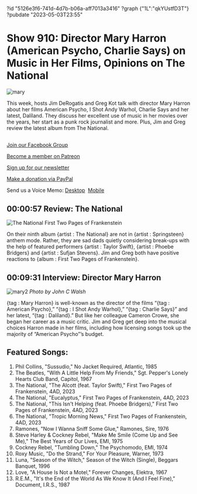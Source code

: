 ?id "5126e3f6-741d-4d7b-b06a-aff7013a3416"
?graph {"1L":"qkYUstfD3T"}
?pubdate "2023-05-03T23:55"
# Show 910: Director Mary Harron (American Psycho, Charlie Says) on Music in Her Films, Opinions on The National
![mary](https://static.soundopinions.org/images/2023/mary.jpeg)

This week, hosts Jim DeRogatis and Greg Kot talk with director Mary Harron about her films American Psycho, I Shot Andy Warhol, Charlie Says and her latest, Dalíland. They discuss her excellent use of music in her movies over the years, her start as a punk rock journalist and more. Plus, Jim and Greg review the latest album from The National.

## 

[Join our Facebook Group](https://bit.ly/3sivr9T)

[Become a member on Patreon](https://bit.ly/3slWZvc)

[Sign up for our newsletter](https://bit.ly/3eEvRnG)

[Make a donation via PayPal](https://bit.ly/3dmt9lU)

Send us a Voice Memo: [Desktop](bit.ly/2RyD5Ah)  [Mobile](sayhi.chat/soundops)



## 00:00:57 Review: The National

![The National First Two Pages of Frankenstein](https://static.soundopinions.org/assets/910/1L2.jpg)

On their ninth album {artist : The National} are not in {artist : Springsteen} anthem mode. Rather, they are sad dads quietly considering break-ups with the help of featured performers {artist : Taylor Swift}, {artist : Phoebe Bridgers} and {artist : Sufjan Stevens}.  Jim and Greg both have positive reactions to {album : First Two Pages of Frankenstein}.


## 00:09:31 Interview: Director Mary Harron
![mary2](https://static.soundopinions.org/images/2023/john-c-walsh.webp)
*Photo by John C Walsh*

{tag : Mary Harron} is well-known as the director of the films “{tag : American Psycho},” “{tag : I Shot Andy Warhol},” “{tag : Charlie Says}” and her latest, “{tag : Dalíland}.” But like her colleague Cameron Crowe, she began her career as a music critic. Jim and Greg get deep into the musical choices Harron made in her films, including how licensing songs took up the majority of “American Psycho”’s budget. 


## Featured Songs:

1. Phil Collins, "Sussudio," No Jacket Required, Atlantic, 1985
2. The Beatles, "With A Little Help From My Friends," Sgt. Pepper's Lonely Hearts Club Band, Capitol, 1967
3. The National, "The Alcott (feat. Taylor Swift)," First Two Pages of Frankenstein, 4AD, 2023
4. The National, "Eucalyptus," First Two Pages of Frankenstein, 4AD, 2023
5. The National, "This Isn't Helping (feat. Phoebe Bridgers)," First Two Pages of Frankenstein, 4AD, 2023
6. The National, "Tropic Morning News," First Two Pages of Frankenstein, 4AD, 2023
7. Ramones, "Now I Wanna Sniff Some Glue," Ramones, Sire, 1976
8. Steve Harley & Cockney Rebel, "Make Me Smile (Come Up and See Me)," The Best Years of Our Lives, EMI, 1975
9. Cockney Rebel, "Tumbling Down," The Psychomodo, EMI, 1974
10. Roxy Music, "Do the Strand," For Your Pleasure, Warner, 1973
11. Luna, "Season of the Witch," Season of the Witch (Single), Beggars Banquet, 1996
12. Love, "A House Is Not a Motel," Forever Changes, Elektra, 1967
13. R.E.M., "It's the End of the World As We Know It (And I Feel Fine)," Document, I.R.S., 1987